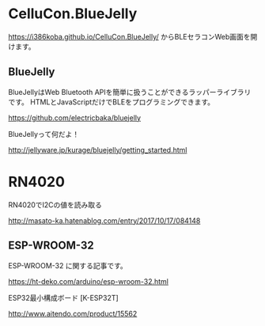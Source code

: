 # CelluCon.BlueJelly

https://i386koba.github.io/CelluCon.BlueJelly/ からBLEセラコンWeb画面を開けます。

## BlueJelly

BlueJellyはWeb Bluetooth APIを簡単に扱うことができるラッパーライブラリです。 HTMLとJavaScriptだけでBLEをプログラミングできます。

https://github.com/electricbaka/bluejelly

BlueJellyって何だよ！

http://jellyware.jp/kurage/bluejelly/getting_started.html

# RN4020

RN4020でI2Cの値を読み取る

http://masato-ka.hatenablog.com/entry/2017/10/17/084148

## ESP-WROOM-32
ESP-WROOM-32 に関する記事です。

https://ht-deko.com/arduino/esp-wroom-32.html


ESP32最小構成ボード [K-ESP32T]

http://www.aitendo.com/product/15562
